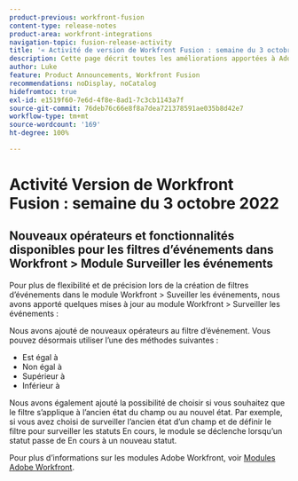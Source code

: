 ```yaml
---
product-previous: workfront-fusion
content-type: release-notes
product-area: workfront-integrations
navigation-topic: fusion-release-activity
title: '« Activité de version de Workfront Fusion : semaine du 3 octobre 2022 »'
description: Cette page décrit toutes les améliorations apportées à Adobe Workfront Fusion durant la semaine du 3 octobre 2022.
author: Luke
feature: Product Announcements, Workfront Fusion
recommendations: noDisplay, noCatalog
hidefromtoc: true
exl-id: e1519f60-7e6d-4f8e-8ad1-7c3cb1143a7f
source-git-commit: 76deb76c66e8f8a7dea721378591ae035b8d42e7
workflow-type: tm+mt
source-wordcount: '169'
ht-degree: 100%

---
```


# Activité Version de Workfront Fusion : semaine du 3 octobre 2022

## Nouveaux opérateurs et fonctionnalités disponibles pour les filtres d’événements dans Workfront > Module Surveiller les événements

Pour plus de flexibilité et de précision lors de la création de filtres d’événements dans le module Workfront > Suveiller les événements, nous avons apporté quelques mises à jour au module Workfront > Surveiller les événements :

Nous avons ajouté de nouveaux opérateurs au filtre d’événement. Vous pouvez désormais utiliser l’une des méthodes suivantes :

* Est égal à
* Non égal à
* Supérieur à
* Inférieur à

Nous avons également ajouté la possibilité de choisir si vous souhaitez que le filtre s’applique à l’ancien état du champ ou au nouvel état. Par exemple, si vous avez choisi de surveiller l’ancien état d’un champ et de définir le filtre pour surveiller les statuts En cours, le module se déclenche lorsqu’un statut passe de En cours à un nouveau statut.

Pour plus d’informations sur les modules Adobe Workfront, voir [Modules Adobe Workfront](/help/quicksilver/workfront-fusion/apps-and-their-modules/workfront-modules.md).
